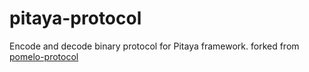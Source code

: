 pitaya-protocol
==============

Encode and decode binary protocol for Pitaya framework.
forked from [pomelo-protocol](https://github.com/NetEase/pomelo-protocol)
